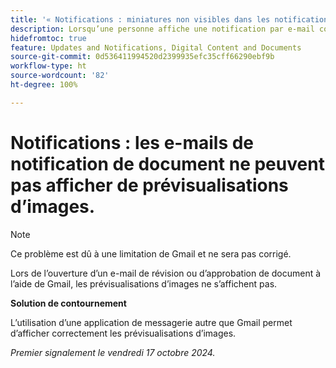 ```yaml
---
title: '« Notifications : miniatures non visibles dans les notifications par e-mail »'
description: Lorsqu’une personne affiche une notification par e-mail concernant l’approbation d’un document, la miniature du document n’est pas visible dans l’e-mail.
hidefromtoc: true
feature: Updates and Notifications, Digital Content and Documents
source-git-commit: 0d536411994520d2399935efc35cff66290ebf9b
workflow-type: ht
source-wordcount: '82'
ht-degree: 100%

---
```


# Notifications : les e-mails de notification de document ne peuvent pas afficher de prévisualisations d’images.

>[!NOTE]
>
>Ce problème est dû à une limitation de Gmail et ne sera pas corrigé.

Lors de l’ouverture d’un e-mail de révision ou d’approbation de document à l’aide de Gmail, les prévisualisations d’images ne s’affichent pas.

**Solution de contournement**

L’utilisation d’une application de messagerie autre que Gmail permet d’afficher correctement les prévisualisations d’images.

_Premier signalement le vendredi 17 octobre 2024._
